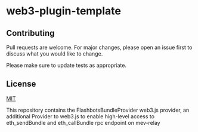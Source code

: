 # web3-plugin-template

## Contributing

Pull requests are welcome. For major changes, please open an issue first
to discuss what you would like to change.

Please make sure to update tests as appropriate.

## License

[MIT](https://choosealicense.com/licenses/mit/)

This repository contains the FlashbotsBundleProvider web3.js provider, an additional Provider to web3.js to enable high-level access to eth_sendBundle and eth_callBundle rpc endpoint on mev-relay
